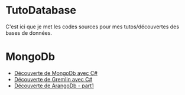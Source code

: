 # TutoDatabase

C'est ici que je met les codes sources pour mes tutos/découvertes des bases de données.

# MongoDb
* [Découverte de MongoDb avec C#](https://www.ctrl-alt-suppr.dev/2021/10/13/decouverte-de-mongodb-avec-c/)  
* [Découverte de Gremlin avec C#](https://www.ctrl-alt-suppr.dev/2021/10/19/decouverte-de-gremlin-avec-c/)
* [Découverte de ArangoDb - part1](https://www.ctrl-alt-suppr.dev/2021/10/29/decouverte-de-arangodb-part-1/)
